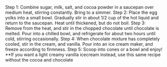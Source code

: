 Step 1: Combine sugar, milk, salt, and cocoa powder in a saucepan over medium heat, stirring constantly. Bring to a simmer. 
Step 2: Place the egg yolks into a small bowl. Gradually stir in about 1/2 cup of the hot liquid and return to the saucepan. Heat until thickened, but do not boil. 
Step 3: Remove from the heat, and stir in the chopped chocolate until chocolate is melted. Pour into a chilled bowl, and refrigerate for about two hours until cold, stirring occasionally.
Step 4: When chocolate mixture has completely cooled, stir in the cream, and vanilla. Pour into an ice cream maker, and freeze according to firmness.
Step 5: Scoop into cones or a bowl and enjoy!
**If you want a light creamy vanilla icecream instead, use this same recipe without the cocoa and chocolate
